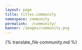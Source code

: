 ```yaml
---
layout: page
title: titles.community
namespace: community
permalink:  /community/
banner: /images/community.png
---
```


{% translate_file community.md %}
